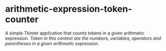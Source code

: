 # arithmetic-expression-token-counter

A simple Tkinter application that counts tokens in a given arithmetic expression.
*Token in this context are the numbers, variables, operators and parentheses in a given arithmetic expression.*
